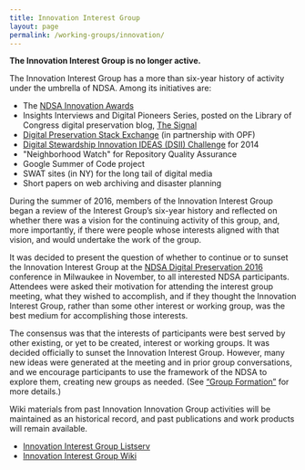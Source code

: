 ```yaml
---
title: Innovation Interest Group
layout: page
permalink: /working-groups/innovation/
---
```

**The Innovation Interest Group is no longer active.**

The Innovation Interest Group has a more than six-year history of activity under the umbrella of NDSA. Among its initiatives are:
- The [NDSA Innovation Awards](/awards)
- Insights Interviews and Digital Pioneers Series, posted on the Library of Congress digital preservation blog, [The Signal](http://blogs.loc.gov/thesignal/)
- [Digital Preservation Stack Exchange](http://qanda.digipres.org/) (in partnership with OPF)
- [Digital Stewardship Innovation IDEAS (DSII) Challenge](http://dsii.ideascale.com/) for 2014
- "Neighborhood Watch" for Repository Quality Assurance
- Google Summer of Code project
- SWAT sites (in NY) for the long tail of digital media
- Short papers on web archiving and disaster planning

During the summer of 2016, members of the Innovation Interest Group began a review of the Interest Group’s six-year history and reflected on whether there was a vision for the continuing activity of this group, and, more importantly, if there were people whose interests aligned with that vision, and would undertake the work of the group.

It was decided to present the question of whether to continue or to sunset the Innovation Interest Group at the [NDSA Digital Preservation 2016](/events) conference in Milwaukee in November, to all interested NDSA participants.  Attendees were asked their motivation for attending the interest group meeting, what they wished to accomplish, and if they thought the Innovation Interest Group, rather than some other interest or working group, was the best medium for accomplishing those interests.

The consensus was that the interests of participants were best served by other existing, or yet to be created, interest or working groups. It was decided officially to sunset the Innovation Interest Group. However, many new ideas were generated at the meeting and in prior group conversations, and we encourage participants to use the framework of the NDSA to explore them, creating new groups as needed.  (See [“Group Formation”](/working-groups) for more details.)

Wiki materials from past Innovation Innovation Group activities will be maintained as an historical record, and past publications and work products will remain available.

- [Innovation Interest Group Listserv](http://lists.clir.org/cgi-bin/wa?A0=NDSA-INNOVATION)
- [Innovation Interest Group Wiki](https://wiki.diglib.org/NDSA:Innovation_Working_Group)
